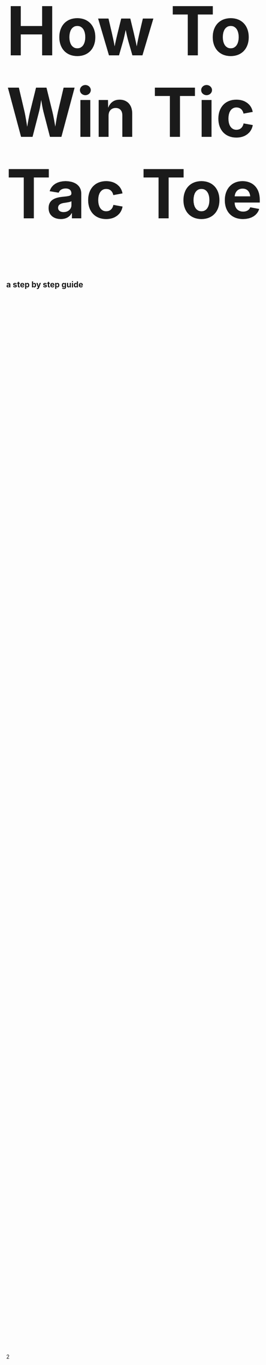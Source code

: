 
<link rel="preconnect" href="https://fonts.googleapis.com"><link rel="preconnect" href="https://fonts.gstatic.com" crossorigin><link href="https://fonts.googleapis.com/css2?family=Libre+Caslon+Text&display=swap" rel="stylesheet">
<style> @import url('https://fonts.googleapis.com/css2?family=Libre+Caslon+Text&display=swap'); </style>

<style>

    document {

    }

    .page {
        height: 100%;
        width: 1000px;
        background_color: #2ecc71;

    }
    .xo {
        border:5px solid black;
        width: 150px;
        height: 150px;
        font-size: 100px;
        text-align: center;
        font: 100px "Libre Caslon Text"
    }
    .pg {
        border:5px solid black;
        width: 150px;
        height: 150px;
        font-size: 100px;
        text-align: center;
        font: 30px "Libre Caslon Text"
    }

    table {
        position: relative;
        top: 150%;
        left: 50%;
        transform: translate(-50%, 50%);
        border:5px solid white;
    }

    .bottom-text {
        position: relative;
        top: 70%;
        left: 50%;
        transform: translate(-50%, 400%);
        text-align: center;
        font: 60px "Libre Caslon Text"
    }

    h1 {
        font-size: 180px;
    }


</style>
<div
class = "page"
>
<br>
<h1 class = "title">How To Win Tic Tac Toe</h1>
<h2>a step by step guide</h2>
</div>


<div class = "page">2</div>
<div class = "page">3</div>
<div class = "page">
    <table>
    <tr>
        <td class = "xo">X</td>
        <td class = "xo">X</td>
        <td class = "xo">X</td>
    </tr>
    <tr>
        <td class = "pg"></td>
        <td class = "xo">X</td>
        <td class = "xo">X</td>
    </tr>
    <tr>
        <td class = "xo">X</td>
        <td class = "xo">X</td>
        <td class = "xo">X</td>
    </tr>
    </table>
    <p class = "bottom-text">x won!</p>
</div>
